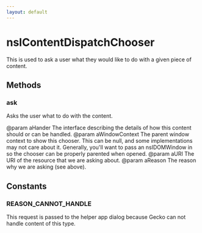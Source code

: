 ```yaml
---
layout: default
---
```


# nsIContentDispatchChooser #

This is used to ask a user what they would like to do with a given piece of
content.


## Methods ##

### ask ###

Asks the user what to do with the content.

@param aHander
       The interface describing the details of how this content should or
       can be handled.
@param aWindowContext
       The parent window context to show this chooser.  This can be null,
       and some implementations may not care about it.  Generally, you'll
       want to pass an nsIDOMWindow in so the chooser can be properly
       parented when opened.
@param aURI
       The URI of the resource that we are asking about.
@param aReason
       The reason why we are asking (see above).


## Constants ##

### REASON_CANNOT_HANDLE ###

This request is passed to the helper app dialog because Gecko can not
handle content of this type.

